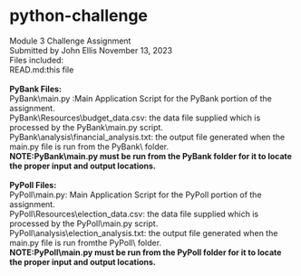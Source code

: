 # python-challenge
Module 3 Challenge Assignment <br  />
Submitted by John Ellis November 13, 2023 <br  />
Files included: <br  />
READ.md:this file <br  /> <br />
<b>PyBank Files:</b> <br />
PyBank\main.py :Main Application Script for the PyBank portion of the assignment. <br  />
PyBank\Resources\budget_data.csv: the data file supplied which is processed by the PyBank\main.py script. <br  />
PyBank\analysis\financial_analysis.txt: the output file generated when the main.py file is run from the PyBank\ folder. <br  />
<b>NOTE:PyBank\main.py must be run from the PyBank folder for it to locate the proper input and output locations.</b> <br  /> <br />
<b>PyPoll Files:</b> <br />
PyPoll\main.py: Main Application Script for the PyPoll portion of the assignment.<br  />
PyPoll\Resources\election_data.csv: the data file supplied which is processed by the PyPoll\main.py script. <br  />
PyPoll\analysis\election_analysis.txt: the output file generated when the main.py file is run fromthe PyPoll\ folder. <br  />
<b>NOTE:PyPoll\main.py must be run from the PyPoll folder for it to locate the proper input and output locations.</b> <br  />


